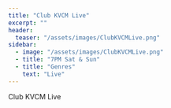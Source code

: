 ```yaml
---
title: "Club KVCM Live"
excerpt: ""
header:
  teaser: "/assets/images/ClubKVCMLive.png"
sidebar:
  - image: "/assets/images/ClubKVCMLive.png"
  - title: "7PM Sat & Sun"
  - title: "Genres"
    text: "Live"
---
```


Club KVCM Live

